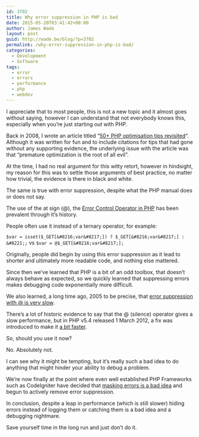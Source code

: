 ```yaml
---
id: 3702
title: Why error suppression in PHP is bad
date: 2015-05-20T03:41:42+00:00
author: James Wade
layout: post
guid: http://wade.be/blog/?p=3702
permalink: /why-error-suppression-in-php-is-bad/
categories:
  - Development
  - Software
tags:
  - error
  - errors
  - performance
  - php
  - webdev
---
```

<p class="lead">
  I appreciate that to most people, this is not a new topic and it almost goes without saying, however I can understand that not everybody knows this, especially when you&#8217;re just starting out with PHP.
</p>

Back in 2008, I wrote an article titled &#8220;[50+ PHP optimisation tips revisited](/50-php-optimisation-tips-revisited/)&#8220;. Although it was written for fun and to include citations for tips that had gone without any supporting evidence, the underlying issue with the article was that &#8220;premature optimization is the root of all evil&#8221;.

At the time, I had no real argument for this witty retort, however in hindsight, my reason for this was to settle those arguments of best practice, no matter how trivial, the evidence is there in black and white.

The same is true with error suppression, despite what the PHP manual does or does not say.

<!--more-->

The use of the at sign (@), the [Error Control Operator in PHP](http://php.net/manual/en/language.operators.errorcontrol.php) has been prevalent through it&#8217;s history.

People often use it instead of a ternary operator, for example:

`$var = isset($_GET[&#8216;var&#8217;]) ? $_GET[&#8216;var&#8217;] : &#8221;;`
vs
`$var = @$_GET[&#8216;var&#8217;];`

Originally, people did begin by using this error suppression as it lead to shorter and ultimately more readable code, and nothing else mattered.

Since then we&#8217;ve learned that PHP is a bit of an odd toolbox, that doesn&#8217;t always behave as expected, so we quickly learned that suppressing errors makes debugging code exponentially more difficult.

We also learned, a long time ago, 2005 to be precise, that [error suppression with @ is very slow](https://michelf.ca/blog/2005/bad-uses-of-the-at-operator/).

There&#8217;s a lot of historic evidence to say that the @ (silence) operator gives a slow performance, but in PHP v5.4 released 1 March 2012, a fix was introduced to make it [a bit faster](http://svn.php.net/viewvc?view=revision&revision=302442).

So, should you use it now?

No. Absolutely not.

I can see why it might be tempting, but it&#8217;s really such a bad idea to do anything that might hinder your ability to debug a problem.

We&#8217;re now finally at the point where even well established PHP Frameworks such as CodeIgniter have decided that [masking errors is a bad idea](https://github.com/bcit-ci/CodeIgniter/issues/3036) and begun to actively remove error suppression.

In conclusion, despite a leap in performance (which is still slower) hiding errors instead of logging them or catching them is a bad idea and a debugging nightmare.

Save yourself time in the long run and just don&#8217;t do it.